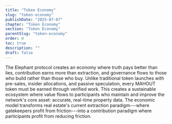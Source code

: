 ```yaml
---
title: "Token Economy"
slug: "token-economy"
publishDate: "2025-07-07"
chapter: "Token Economy"
section: "Token Economy"
parentSlug: "token-economy"
order: 0
toc: true
description: ""
draft: false
---
```


The Elephant protocol creates an economy where truth pays better than lies, contribution earns more than extraction, and
governance flows to those who build rather than those who buy. Unlike traditional token launches with pre-sales, insider
allocations, and passive speculation, every MAHOUT token must be earned through verified work. This creates a
sustainable ecosystem where value flows to participants who maintain and improve the network's core asset: accurate,
real-time property data. The economic model transforms real estate's current extraction paradigm---where gatekeepers
profit from friction---into a contribution paradigm where participants profit from reducing friction.

